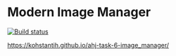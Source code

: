 # Modern Image Manager

[![Build status](https://ci.appveyor.com/api/projects/status/1xc4u23j0xnq45cw?svg=true)](https://ci.appveyor.com/project/Kohstantih/ahj-task-6-image-manager)

https://kohstantih.github.io/ahj-task-6-image_manager/
